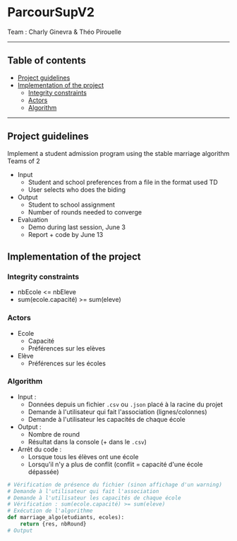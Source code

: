 # ParcourSupV2

Team : Charly Ginevra & Théo Pirouelle

---

## Table of contents

- [Project guidelines](#project-guidelines)
- [Implementation of the project](#implementation-of-the-project)
  - [Integrity constraints](#integrity-constraints)
  - [Actors](#actors)
  - [Algorithm](#algorithm)

---

## Project guidelines
Implement a student admission program using the stable marriage algorithm
Teams of 2

- Input
  - Student and school preferences from a file in the format used TD
  - User selects who does the biding
- Output
  - Student to school assignment
  - Number of rounds needed to converge
- Evaluation
  - Demo during last session, June 3
  - Report + code by June 13



## Implementation of the project

### Integrity constraints

- nbEcole <= nbEleve
- sum(ecole.capacité) >= sum(eleve)

### Actors

- Ecole
  - Capacité
  - Préférences sur les elèves
- Elève
  - Préférences sur les écoles

### Algorithm

- Input :
  - Données depuis un fichier `.csv` ou `.json` placé à la racine du projet
  - Demande à l'utilisateur qui fait l'association (lignes/colonnes)
  - Demande à l'utilisateur les capacités de chaque école
- Output :
  - Nombre de round
  - Résultat dans la console (+ dans le `.csv`)
- Arrêt du code :
  - Lorsque tous les élèves ont une école
  - Lorsqu'il n'y a plus de conflit (conflit = capacité d'une école dépassée)

```python
# Vérification de présence du fichier (sinon affichage d'un warning)
# Demande à l'utilisateur qui fait l'association
# Demande à l'utilisateur les capacités de chaque école
# Vérification : sum(ecole.capacité) >= sum(eleve)
# Exécution de l'algorithme
def marriage_algo(etudiants, ecoles):
    return {res, nbRound}
# Output
```
